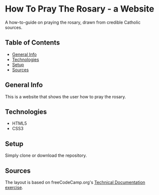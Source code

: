 # How To Pray The Rosary - a Website
A how-to-guide on praying the rosary, drawn from credible Catholic sources.

## Table of Contents
* [General Info](#general-info)
* [Technologies](#technologies)
* [Setup](#setup)
* [Sources](#sources)

## General Info
This is a website that shows the user how to pray the rosary.

## Technologies
- HTML5
- CSS3

## Setup
Simply clone or download the repository.

## Sources
The layout is based on freeCodeCamp.org's [Technical Documentation exercise](https://codepen.io/freeCodeCamp/full/NdrKKL).